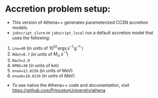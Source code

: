 # Accretion problem setup:
 - This version of Athena++ generates parameterized CCSN accretion models.
 - ```jobscript_slurm``` or ```jobscript_local``` run a default accretion model that uses the following:
  1) ```Lnu=40``` (in units of $10^{51} \, \mathrm{ergs} \, \mathrm{s}^{-1} \, \mathrm{g}^{-1}$ )
  2) ```Mdot=0.7``` (in units of $M_{\odot} \, \mathrm{s}^{-1}$)
  3) ```Mach=2.0```
  4) ```RPNS=30``` (in units of km)
  5) ```enue=12.6156``` (in units of MeV)
  6) ```enueb=18.9234``` (in units of MeV) 
 - To see native the Athena++ code and documentation, visit https://github.com/PrincetonUniversity/athena
